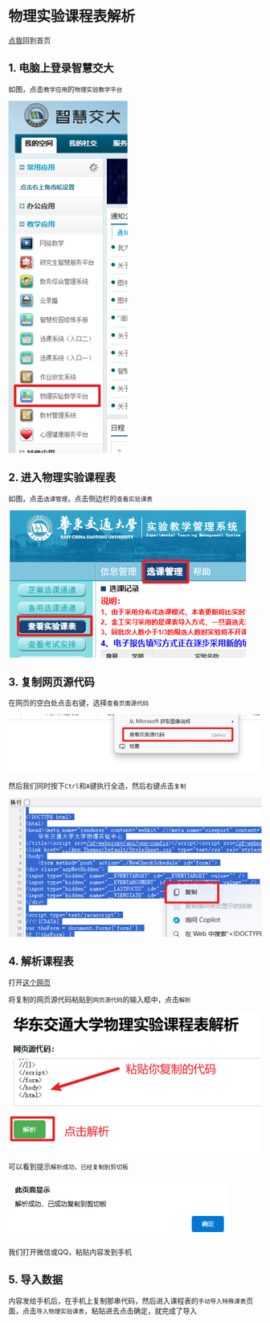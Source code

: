 # 物理实验课程表解析

[点我](../README.md)回到首页

## 1. 电脑上登录智慧交大

如图，点击`教学应用`的`物理实验教学平台`

![image](image.png)

## 2. 进入物理实验课程表

如图，点击`选课管理`，点击侧边栏的`查看实验课表`

![image](image-1.png)

## 3. 复制网页源代码

在网页的空白处点击右键，选择`查看页面源代码`

![image](image-2.png)

然后我们同时按下`Ctrl`和`A`键执行全选，然后右键点击`复制`

![image](image-3.png)

## 4. 解析课程表

打开[这个网页](https://xy0797.github.io/Analysis-of-the-Special-Curriculum-Schedule-of-ECJTU/wlsyjx.html)

将复制的网页源代码粘贴到`网页源代码`的输入框中，点击`解析`

![image](image-4.png)

可以看到提示`解析成功，已经复制到剪切板`

![image](image-5.png)

我们打开微信或QQ，粘贴内容发到手机

## 5. 导入数据

内容发给手机后，在手机上复制那串代码，然后进入课程表的`手动导入特殊课表`页面，点击`导入物理实验课表`，粘贴进去点击确定，就完成了导入
